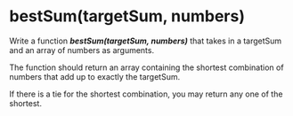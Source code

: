 # bestSum(targetSum, numbers)

Write a function **_bestSum(targetSum, numbers)_** that takes in a targetSum and an array of numbers as arguments.

The function should return an array containing the shortest combination of numbers that add up to exactly the targetSum.

If there is a tie for the shortest combination, you may return any one of the shortest.
